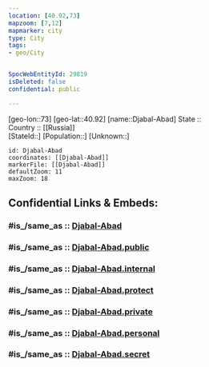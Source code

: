 ```yaml
---
location: [40.92,73] 
mapzoom: [7,12] 
mapmarker: city 
type: City
tags:
- geo/City


SpocWebEntityId: 29819
isDeleted: false
confidential: public

---
```

[geo-lon::73] 
[geo-lat::40.92] 
[name::Djabal-Abad] 
State ::  
Country :: [[Russia]]  
[StateId::] 
[Population::] 
[Unknown::] 


```leaflet
id: Djabal-Abad
coordinates: [[Djabal-Abad]] 
markerFile: [[Djabal-Abad]] 
defaultZoom: 11 
maxZoom: 18
```


## Confidential Links & Embeds: 

### #is_/same_as :: [Djabal-Abad](/_Standards/Earth/Continent/Asia/Asia~Central/Kyrgyzstan/Regions~Kyrgyzstan/Jalal-Abad/City/Djabal-Abad.md) 

### #is_/same_as :: [Djabal-Abad.public](/_public/Earth/Continent/Asia/Asia~Central/Kyrgyzstan/Regions~Kyrgyzstan/Jalal-Abad/City/Djabal-Abad.public.md) 

### #is_/same_as :: [Djabal-Abad.internal](/_internal/Earth/Continent/Asia/Asia~Central/Kyrgyzstan/Regions~Kyrgyzstan/Jalal-Abad/City/Djabal-Abad.internal.md) 

### #is_/same_as :: [Djabal-Abad.protect](/_protect/Earth/Continent/Asia/Asia~Central/Kyrgyzstan/Regions~Kyrgyzstan/Jalal-Abad/City/Djabal-Abad.protect.md) 

### #is_/same_as :: [Djabal-Abad.private](/_private/Earth/Continent/Asia/Asia~Central/Kyrgyzstan/Regions~Kyrgyzstan/Jalal-Abad/City/Djabal-Abad.private.md) 

### #is_/same_as :: [Djabal-Abad.personal](/_personal/Earth/Continent/Asia/Asia~Central/Kyrgyzstan/Regions~Kyrgyzstan/Jalal-Abad/City/Djabal-Abad.personal.md) 

### #is_/same_as :: [Djabal-Abad.secret](/_secret/Earth/Continent/Asia/Asia~Central/Kyrgyzstan/Regions~Kyrgyzstan/Jalal-Abad/City/Djabal-Abad.secret.md)

